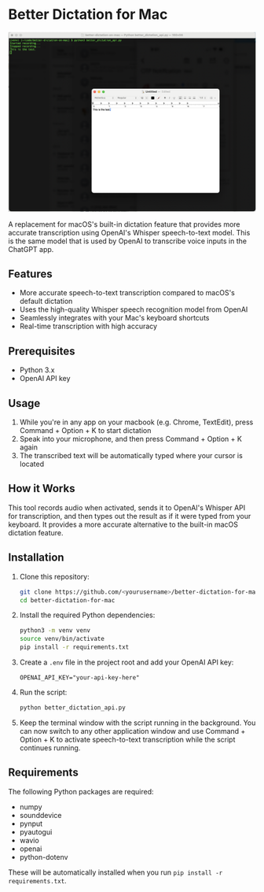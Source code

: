 # Better Dictation for Mac

![Better Dictation Screenshot](better-dictation.png)

A replacement for macOS's built-in dictation feature that provides more accurate transcription using OpenAI's Whisper speech-to-text model. This is the same model that is used by OpenAI to transcribe voice inputs in the ChatGPT app.

## Features

- More accurate speech-to-text transcription compared to macOS's default dictation
- Uses the high-quality Whisper speech recognition model from OpenAI
- Seamlessly integrates with your Mac's keyboard shortcuts
- Real-time transcription with high accuracy

## Prerequisites

- Python 3.x
- OpenAI API key

## Usage

1. While you're in any app on your macbook (e.g. Chrome, TextEdit), press Command + Option + K to start dictation
2. Speak into your microphone, and then press Command + Option + K again
3. The transcribed text will be automatically typed where your cursor is located

## How it Works

This tool records audio when activated, sends it to OpenAI's Whisper API for transcription, and then types out the result as if it were typed from your keyboard. It provides a more accurate alternative to the built-in macOS dictation feature.

## Installation

1. Clone this repository:
   ```bash
   git clone https://github.com/<yourusername>/better-dictation-for-mac.git
   cd better-dictation-for-mac
   ```

2. Install the required Python dependencies:
   ```bash
   python3 -m venv venv
   source venv/bin/activate
   pip install -r requirements.txt
   ```

3. Create a `.env` file in the project root and add your OpenAI API key:
   ```
   OPENAI_API_KEY="your-api-key-here"
   ```

4. Run the script:
   ```bash
   python better_dictation_api.py
   ```

5. Keep the terminal window with the script running in the background. You can now switch to any other application window and use Command + Option + K to activate speech-to-text transcription while the script continues running.

## Requirements

The following Python packages are required:
- numpy
- sounddevice
- pynput
- pyautogui
- wavio
- openai
- python-dotenv

These will be automatically installed when you run `pip install -r requirements.txt`.